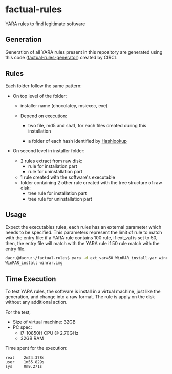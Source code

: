 # factual-rules
YARA rules to find legitimate software



## Generation

Generation of all YARA rules present in this repository are generated using this code ([factual-rules-generator](https://github.com/CIRCL/factual-rules-generator)) created by CIRCL



## Rules

Each folder follow the same pattern:

- On top level of the folder:

  - installer name (chocolatey, msiexec, exe)

  - Depend on execution: 

    - two file, md5 and sha1, for each files created during this installation

    - a folder of each hash identified by [Hashlookup](https://github.com/hashlookup/hashlookup-forensic-analyser)

      

- On second level in installer folder:

  - 2 rules extract from raw disk:
    - rule for installation part
    - rule for uninstallation part
  - 1 rule created with the software's executable
  - folder containing 2 other rule created with the tree structure of raw disk:
    - tree rule for installation part
    - tree rule for uninstallation part



## Usage

Expect the executables rules, each rules has an external parameter which needs to be specified. This parameters represent the limit of rule to match with the entry file:  if a YARA rule contains 100 rule, if ext_val is set to 50, then, the entry file will match with the YARA rule if 50 rule match with the entry file.

~~~bash
dacru@dacru:~/factual-rules$ yara -d ext_var=50 WinRAR_install.yar winrar.img
WinRAR_install winrar.img
~~~



## Time Execution

To test YARA rules, the software is install in a virtual machine, just like the generation, and change into a raw format. The rule is apply on the disk without any additional action.

For the test, 

- Size of virtual machine: 32GB
- PC spec:
  -  i7-10850H CPU @ 2.70GHz
  - 32GB RAM

Time spent for the execution:

~~~
real	2m24.378s
user	1m55.829s
sys		0m9.271s
~~~
















